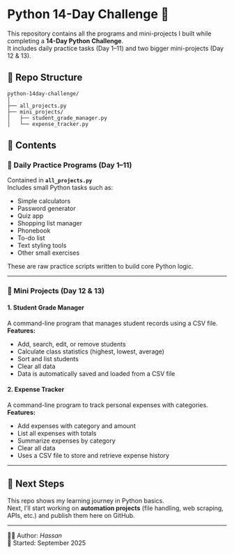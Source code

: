 # Python 14-Day Challenge 🚀

This repository contains all the programs and mini-projects I built while completing a **14-Day Python Challenge**.  
It includes daily practice tasks (Day 1–11) and two bigger mini-projects (Day 12 & 13).  

## 📂 Repo Structure
```
python-14day-challenge/
│
├── all_projects.py
├── mini_projects/
│   ├── student_grade_manager.py
│   └── expense_tracker.py
```

## 📝 Contents

### 🔸 Daily Practice Programs (Day 1–11)
Contained in **`all_projects.py`**  
Includes small Python tasks such as:
- Simple calculators
- Password generator
- Quiz app
- Shopping list manager
- Phonebook
- To-do list
- Text styling tools
- Other small exercises

These are raw practice scripts written to build core Python logic.

---

### 🔸 Mini Projects (Day 12 & 13)

#### 1. Student Grade Manager
A command-line program that manages student records using a CSV file.  
**Features:**
- Add, search, edit, or remove students
- Calculate class statistics (highest, lowest, average)
- Sort and list students
- Clear all data
- Data is automatically saved and loaded from a CSV file

#### 2. Expense Tracker
A command-line program to track personal expenses with categories.  
**Features:**
- Add expenses with category and amount
- List all expenses with totals
- Summarize expenses by category
- Clear all data
- Uses a CSV file to store and retrieve expense history

---

## 🔮 Next Steps
This repo shows my learning journey in Python basics.  
Next, I’ll start working on **automation projects** (file handling, web scraping, APIs, etc.) and publish them here on GitHub.  

---

👨‍💻 Author: *Hassan*  
📅 Started: September 2025

